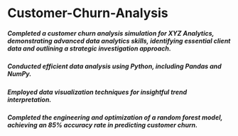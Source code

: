 # Customer-Churn-Analysis

##### Completed a customer churn analysis simulation for XYZ Analytics, demonstrating advanced data analytics skills, identifying essential client data and outlining a strategic investigation approach.
##### Conducted efficient data analysis using Python, including Pandas and NumPy.
##### Employed data visualization techniques for insightful trend interpretation.
##### Completed the engineering and optimization of a random forest model, achieving an 85% accuracy rate in predicting customer churn.
